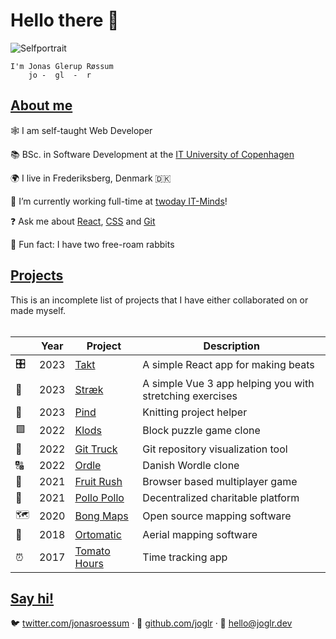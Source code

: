 # Hello there 👋

![Selfportrait](https://github.com/joglr.png)

```
I'm Jonas Glerup Røssum
    jo -  gl  -  r
```

## [About me](#about-me)

🕸️ I am self-taught Web Developer

📚 BSc. in Software Development at the [IT University of Copenhagen](https://en.itu.dk)

🌍 I live in Frederiksberg, Denmark 🇩🇰

🧠 I’m currently working full-time at [twoday IT-Minds](https://it-minds.dk/forside)!

❓ Ask me about [React](https://reactjs.org/), [CSS](https://developer.mozilla.org/en-US/docs/Web/CSS) and [Git](https://git-scm.com/)

🐇 Fun fact: I have two free-roam rabbits

## [Projects](#projects)

This is an incomplete list of projects that I have either collaborated on or made myself.
<br/><br/>

| &nbsp; | Year | Project                                                 | Description                                              |
| ------ | ---- | ------------------------------------------------------- | -------------------------------------------------------- |
| 🎛️     | 2023 | [Takt](https://takt.joglr.dev/)                       | A simple React app for making beats                   |
| 🧍     | 2023 | [Stræk](https://straek.joglr.dev/)                   | A simple Vue 3 app helping you with stretching exercises |
| 🧶     | 2023 | [Pind](https://pind.joglr.dev/)                         | Knitting project helper                                  |
| 🟩     | 2022 | [Klods](https://klods.joglr.dev/)                       | Block puzzle game clone                                  |
| 🚛     | 2022 | [Git Truck](https://github.com/git-truck/git-truck/)    | Git repository visualization tool                        |
| 🔠     | 2022 | [Ordle](https://ordle.joglr.dev/)                       | Danish Wordle clone                                      |
| 🐒     | 2021 | [Fruit Rush](https://fruit-rush.joglr.dev/)             | Browser based multiplayer game                           |
| 🐔     | 2021 | [Pollo Pollo](https://pollopollo.org/)                  | Decentralized charitable platform                        |
| 🗺      | 2020 | [Bong Maps](https://github.com/bong-inc/bong-maps)      | Open source mapping software                             |
| 🤖     | 2018 | [Ortomatic](https://apps.dronekompagniet.dk/ortomatic/) | Aerial mapping software                                  |
| ⏰     | 2017 | [Tomato Hours](https://tomato-hours.joglr.dev/)         | Time tracking app                                        |

## [Say hi!](#say-hi)

🐦 [twitter.com/jonasroessum](https://twitter.com/jonasroessum) &middot;
🐙 [github.com/joglr](https://github.com/joglr) &middot;
📧 [hello&commat;joglr.dev](mailto:hello@joglr.dev)
